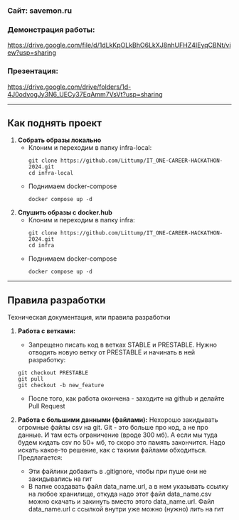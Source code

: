 ### Сайт: savemon.ru

### Демонстрация работы:
https://drive.google.com/file/d/1dLkKpOLkBhO6LkXJ8nhUFHZ4IEyqCBNt/view?usp=sharing

### Презентация:
https://drive.google.com/drive/folders/1d-4J0odyogJy3N6_UECy37EqAmm7VsVt?usp=sharing

---

## Как поднять проект

1. **Собрать образы локально**
   - Клоним и переходим в папку infra-local:
     ```
     git clone https://github.com/Littump/IT_ONE-CAREER-HACKATHON-2024.git
     cd infra-local
     ```
   - Поднимаем docker-compose
     ```
     docker compose up -d
     ```
2. **Спушить образы с docker.hub**
   - Клоним и переходим в папку infra:
     ```
     git clone https://github.com/Littump/IT_ONE-CAREER-HACKATHON-2024.git
     cd infra
     ```
   - Поднимаем docker-compose
     ```
     docker compose up -d
     ```
---

## Правила разработки
Техническая документация, или правила разработки

1. **Работа с ветками:**
    - Запрещено писать код в ветках STABLE и PRESTABLE. Нужно отводить новую ветку от PRESTABLE и начинать в ней разработку:

    ```
    git checkout PRESTABLE
    git pull
    git checkout -b new_feature
    ```

    - После того, как работа окончена - заходите на github и делайте Pull Request

2. **Работа с большими данными (файлами):**
    Нехорошо закидывать огромные файлы csv на git. Git - это больше про код, а не про данные. И там есть ограничение (вроде 300 мб). А если мы туда будем кидать csv по 50+ мб, то скоро это память закончится. Надо искать какое-то решение, как с такими файлами обходиться. Предлагается:

    - Эти файлики добавить в .gitignore, чтобы при пуше они не закидывались на гит
    - В папке создавать файл data_name.url, а в нем указывать ссылку на любое хранилище, откуда надо этот файл data_name.csv можно скачать и закинуть вместо этого data_name.url. Файл data_name.url с ссылкой внутри уже можно (нужно) лить на гит
